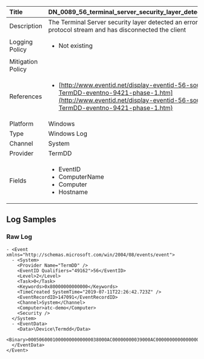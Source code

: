 | Title             | DN_0089_56_terminal_server_security_layer_detected_an_error                                                                                                      |
|:------------------|:-----------------------------------------------------------------------------------------------------------------|
| Description       | The Terminal Server security layer detected an error in the  protocol stream and has disconnected the client                                                                                                |
| Logging Policy    | <ul><li> Not existing </li></ul> |
| Mitigation Policy | |
| References     		| <ul><li>[http://www.eventid.net/display-eventid-56-source-TermDD-eventno-9421-phase-1.htm](http://www.eventid.net/display-eventid-56-source-TermDD-eventno-9421-phase-1.htm)</li></ul>                                  |
| Platform       		| Windows   |
| Type           		| Windows Log 		| 
| Channel        		| System    |
| Provider       		| TermDD   |
| Fields         		| <ul><li>EventID</li><li>ComputerName</li><li>Computer</li><li>Hostname</li></ul>                                               |


## Log Samples

### Raw Log

```
- <Event xmlns="http://schemas.microsoft.com/win/2004/08/events/event">
  - <System>
    <Provider Name="TermDD" />
    <EventID Qualifiers="49162">56</EventID>
    <Level>2</Level>
    <Task>0</Task>
    <Keywords>0x80000000000000</Keywords>
    <TimeCreated SystemTime="2019-07-11T22:26:42.723Z" />
    <EventRecordID>147091</EventRecordID>
    <Channel>System</Channel>
    <Computer>atc-demo</Computer>
    <Security />
  </System>
  - <EventData>
    <Data>\Device\Termdd</Data>
    <Binary>00050600010000000000000038000AC00000000039000AC00000000000000000000000000000000030030980</Binary>
  </EventData>
</Event>

```




